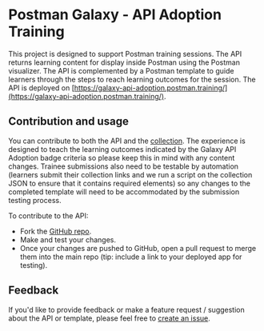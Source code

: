 # Postman Galaxy - API Adoption Training

This project is designed to support Postman training sessions. The API returns learning content for display inside Postman using the Postman visualizer. The API is complemented by a Postman template to guide learners through the steps to reach learning outcomes for the session. The API is deployed on [https://galaxy-api-adoption.postman.training/](https://galaxy-api-adoption.postman.training/).

## Contribution and usage

You can contribute to both the API and the [collection](https://www.postman.com/postman/workspace/postman-galaxy-training/collection/9065401-b0c7f820-b6ea-440f-8d5a-c0df01f59826). The experience is designed to teach the learning outcomes indicated by the Galaxy API Adoption badge criteria so please keep this in mind with any content changes. Trainee submissions also need to be testable by automation (learners submit their collection links and we run a script on the collection JSON to ensure that it contains required elements) so any changes to the completed template will need to be accommodated by the submission testing process.

To contribute to the API:

- Fork the [GitHub repo](https://github.com/postman-open-technologies/galaxy-api-adoption).
- Make and test your changes.
- Once your changes are pushed to GitHub, open a pull request to merge them into the main repo (tip: include a link to your deployed app for testing).

## Feedback

If you'd like to provide feedback or make a feature request / suggestion about the API or template, please feel free to [create an issue](https://github.com/postman-open-technologies/galaxy-api-adoption/issues).
